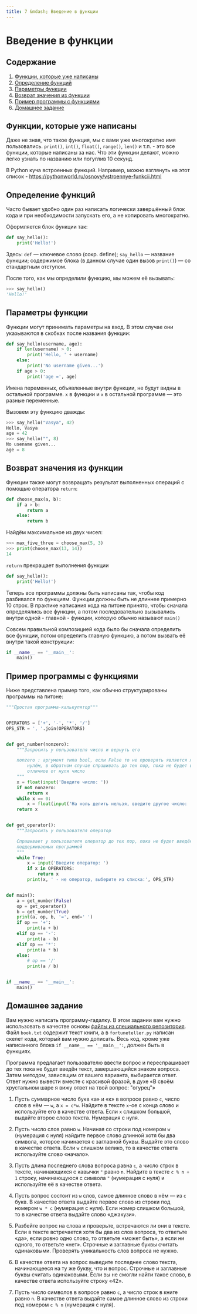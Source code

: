 ```yaml
---
title: 7 &mdash; Введение в функции
---
```


# Введение в функции

## Содержание
1. [Функции, которые уже написаны](#функции-которые-уже-написаны)
1. [Определение функций](#определение-функций)
1. [Параметры функции](#параметры-функции)
1. [Возврат значения из функции](#возврат-значения-из-функции)
1. [Пример программы с функциями](#пример-программы-с-функциями)
1. [Домашнее задание](#домашнее-задание)

## Функции, которые уже написаны

Даже не зная, что такое функция, мы с вами уже многократно имя пользовались.
`print()`, `int()`, `float()`, `range()`, `len()` и т.п. - это все функции, которые написаны за нас.
Что эти функции делают, можно легко узнать по названию или погуглив 10 секунд.

В Python куча встроенных функций. Например, можно взглянуть на этот список -
<https://pythonworld.ru/osnovy/vstroennye-funkcii.html>

## Определение функций

Часто бывает удобно один раз написать логически завершённый блок кода и при необходимости запускать его, а не копировать многократно.

Оформляется блок функции так:


```python
def say_hello():
    print('Hello!')
```

Здесь: `def` — ключевое слово (сокр. define); `say_hello` — название функции; содержимое блока (в данном случае один вызов `print()`) — со стандартным отступом.


После того, как мы определили функцию, мы можем её вызывать:

```python
>>> say_hello()
'Hello!'
```

## Параметры функции

Функции могут принимать параметры на вход. В этом случае они указываются в скобках после названия функции:

```python
def say_hello(username, age):
    if len(username) > 0:
        print('Hello, ' + username)
    else:
        print('No username given...')
    if age > 0:
        print('age =', age)
```

Имена переменных, объявленные внутри функции, не будут видны в остальной программе. `x` в функции и `x` в остальной программе — это разные переменные.

Вызовем эту функцию дважды:

```python
>>> say_hello("Vasya", 42)
Hello, Vasya
age = 42
>>> say_hello("", 8)
No usename given...
age = 8
```

## Возврат значения из функции

Функции также могут возвращать результат выполненных операций с помощью оператора `return`:

```python
def choose_max(a, b):
    if a > b:
        return a
    else:
        return b
```


Найдём максимальное из двух чисел:

```python
>>> max_five_three = choose_max(5, 3)
>>> print(choose_max(13, 14))
14
```

`return` прекращает выполнения функции

```python
def say_hello():
    print('Hello!')
```

Теперь все программы должны быть написаны так, чтобы код разбивался по функциям. Функции должны быть не длиннее примерно 10 строк. В практике написания кода на питоне принято, чтобы сначала определялись все функции, а потом последовательно вызывались внутри одной - главной - функции, которую обычно называют `main()`

Совсем правильной композицией кода было бы сначала определить все функции, потом определить главную функцию, а потом вызвать её внутри такой конструкции:

```python
if __name__ == '__main__':
    main()
```

## Пример программы с функциями

Ниже представлена пример того, как обычно структурированы программы на питоне:

```python
"""Простая программа-калькулятор"""


OPERATORS = ['+', '-', '*', '/']
OPS_STR = ', '.join(OPERATORS)


def get_number(nonzero):
    """Запросить у пользователя число и вернуть его

    nonzero : аргумент типа bool, если False то не проверять является ли число
        нулём, в обратном случае спрашивать до тех пор, пока не будет введено
        отличное от нуля число
    """
    x = float(input('Введите число: '))
    if not nonzero:
        return x
    while x == 0:
        x = float(input('На ноль делить нельзя, введите другое число: '))
    return x


def get_operator():
    """Запросить у пользователя оператор

    Спрашивает у пользователя оператор до тех пор, пока не будет введён один из
    поддерживаемых программой
    """
    while True:
        x = input('Введите оператор: ')
        if x in OPERATORS:
            return x
        print(x, ' - не оператор, выберите из списка:', OPS_STR)


def main():
    a = get_number(False)
    op = get_operator()
    b = get_number(True)
    print(a, op, b, '=', end=' ')
    if op == '+':
        print(a + b)
    elif op == '-':
        print(a - b)
    elif op == '*':
        print(a * b)
    else:
        # op == '/'
        print(a / b)


if __name__ == '__main__':
    main()

```


## Домашнее задание

Вам нужно написать программу-гадалку. В этом задании вам нужно использовать в качестве основы [файлы из специального репозитория](https://github.com/pykili/hw07/). Файл `book.txt` содержит текст книги, а в `fortuneteller.py` написан скелет кода, который вам нужно дописать. Весь код, кроме уже написанного блока `if __name__ == '__main__':`, должен быть в функциях.

Программа предлагает пользователю ввести вопрос и переспрашивает до тех пока не будет введён текст, завершающийся знаком вопроса. Затем методом, зависящим от вашего варианта, выбирается ответ. Ответ нужно вывести вместе с красивой фразой, в духе «В своём хрустальном шаре я вижу ответ на твой вопрос: "огурец"»

1. Пусть суммарное число букв «а» и «к» в вопросе равно `c`, число слов в нём — `w`, а `x = c*w`. Найдите в тексте `x`-ое с конца слово и используйте его в качестве ответа. Если `x` слишком большой, выдайте второе слово текста. Нумерация с нуля.

2. Пусть число слов равно `w`. Начиная со строки под номером `w` (нумерация с нуля) найдите первое слово длинной хотя бы два символа, которое начинается с заглавной буквы. Выдайте это слово в качестве ответа. Если `w` слишком велико, то в качестве ответа используйте слово «начало».

3. Пусть длина последнего слова вопроса равна `c`, а число строк в тексте, начинающихся с кавычки `"` равно `n`. Найдите в тексте `c % n + 1` строку, начинающуюся с символа `"` (нумерация с нуля) и используйте её в качестве ответа.

4. Пусть вопрос состоит из `w` слов, самое длинное слово в нём — из `c` букв. В качестве ответа выдайте первое слово из строки под номером `w * c` (нумерация с нуля). Если номер слишком большой, то в качестве ответа выдайте слово «джакузи».

5. Разбейте вопрос на слова и проверьте, встречаются ли они в тексте. Если в тексте встречается хотя бы два из слов вопроса, то ответьте «да», если ровно одно слово, то ответьте «может быть», а если ни одного, то ответьте «нет». Строчные и заглавные буквы считать одинаковыми. Проверять уникальность слов вопроса не нужно.

6. В качестве ответа на вопрос выведите последнее слово текста, начинающееся на ту же букву, что и вопрос. Строчные и заглавные буквы считать одинаковыми. Если вы не смогли найти такое слово, в качестве ответа используйте строку «42».

7. Пусть число символов в вопросе равно `c`, а число строк в книге равно `n`. В качестве ответа выдайте самое длинное слово из строки под номером `c % n` (нумерация с нуля).
